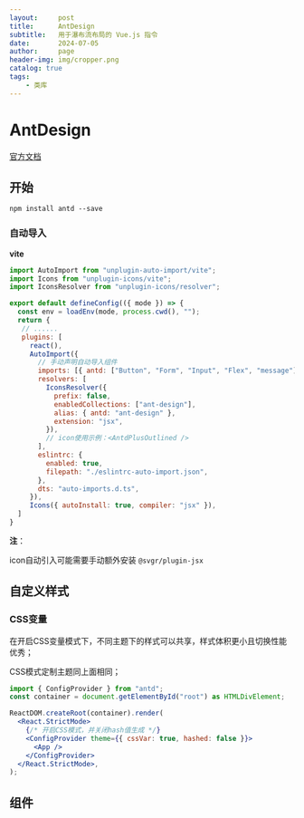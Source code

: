 ```yaml
---
layout:     post
title:      AntDesign
subtitle:   用于瀑布流布局的 Vue.js 指令
date:       2024-07-05
author:     page
header-img: img/cropper.png
catalog: true
tags:
    - 类库
---
```


# AntDesign

[官方文档](https://ant.design/index-cn) 

## 开始

```shell
npm install antd --save
```

### 自动导入

**vite**

```js
import AutoImport from "unplugin-auto-import/vite";
import Icons from "unplugin-icons/vite";
import IconsResolver from "unplugin-icons/resolver";

export default defineConfig(({ mode }) => {
  const env = loadEnv(mode, process.cwd(), "");
  return {
   // ......
   plugins: [
     react(),
     AutoImport({
       // 手动声明自动导入组件
       imports: [{ antd: ["Button", "Form", "Input", "Flex", "message"] }],
       resolvers: [
         IconsResolver({
           prefix: false,
           enabledCollections: ["ant-design"],
           alias: { antd: "ant-design" },
           extension: "jsx",
         }),
         // icon使用示例：<AntdPlusOutlined />
       ],
       eslintrc: {
         enabled: true,
         filepath: "./eslintrc-auto-import.json",
       },
       dts: "auto-imports.d.ts",
     }),
     Icons({ autoInstall: true, compiler: "jsx" }),
  ]
}
```

**注**：

icon自动引入可能需要手动额外安装 `@svgr/plugin-jsx`

## 自定义样式

### CSS变量

在开启CSS变量模式下，不同主题下的样式可以共享，样式体积更小且切换性能优秀；

CSS模式定制主题同上面相同；

```jsx
import { ConfigProvider } from "antd";
const container = document.getElementById("root") as HTMLDivElement;

ReactDOM.createRoot(container).render(
  <React.StrictMode>
    {/* 开启CSS模式，并关闭hash值生成 */}
    <ConfigProvider theme={{ cssVar: true, hashed: false }}>
      <App />
    </ConfigProvider>
  </React.StrictMode>,
);
```

## 组件
